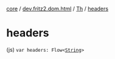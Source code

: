 [core](../../index.md) / [dev.fritz2.dom.html](../index.md) / [Th](index.md) / [headers](./headers.md)

# headers

(js) `var headers: Flow<`[`String`](https://kotlinlang.org/api/latest/jvm/stdlib/kotlin/-string/index.html)`>`